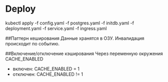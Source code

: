 # Deploy
kubectl apply -f config.yaml -f postgres.yaml -f initdb.yaml -f deployment.yaml -f service.yaml -f ingress.yaml

##Паттерн кеширования
Данные хранятся в ОЗУ.
Инвалидация происходит по событию.

##Включение/отключение кэширования
Через переменную окружения CACHE_ENABLED
- включен: CACHE_ENABLED = 1
- отключен: CACHE_ENABLED != 1